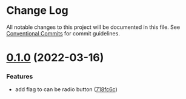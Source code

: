 # Change Log

All notable changes to this project will be documented in this file.
See [Conventional Commits](https://conventionalcommits.org) for commit guidelines.

# [0.1.0](https://github.com/ariran5/ariran/compare/@ariran/utils@0.0.1...@ariran/utils@0.1.0) (2022-03-16)


### Features

* add flag to can be radio button ([718fc6c](https://github.com/ariran5/ariran/commit/718fc6cd9d92bc18efe56d47b5fa07d4fdcf0434))
